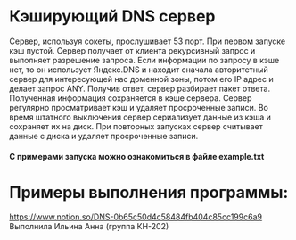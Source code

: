 # Кэширующий DNS сервер

Сервер, используя сокеты, прослушивает 53 порт. При первом запуске кэш пустой. Сервер получает от клиента рекурсивный запрос и выполняет разрешение запроса. Если информации по запросу в кэше нет, то он использует Яндекс.DNS и находит сначала авторитетный сервер для интересующей нас доменной зоны, потом его IP адрес и делает запрос ANY. Получив ответ, сервер разбирает пакет ответа. Полученная информация сохраняется в кэше сервера. Сервер регулярно просматривает кэш и удаляет просроченные записи. Во время штатного выключения сервер сериализует данные из кэша и сохраняет их на диск. При повторных запусках сервер считывает данные с диска и удаляет просроченные записи. 

#### С примерами запуска можно ознакомиться в файле example.txt
# Примеры выполнения программы: 
https://www.notion.so/DNS-0b65c50d4c58484fb404c85cc199c6a9
Выполнила Ильина Анна (группа КН-202)
